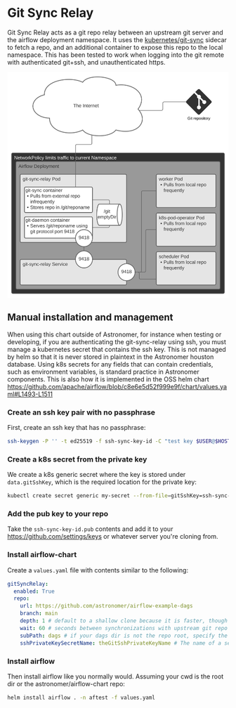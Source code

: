 # Git Sync Relay

Git Sync Relay acts as a git repo relay between an upstream git server and the airflow deployment namespace. It uses the [kubernetes/git-sync](https://github.com/kubernetes/git-sync) sidecar to fetch a repo, and an additional container to expose this repo to the local namespace. This has been tested to work when logging into the git remote with authenticated git+ssh, and unauthenticated https.

<img src="./git-sync-relay.svg">

## Manual installation and management

When using this chart outside of Astronomer, for instance when testing or developing, if you are authenticating the git-sync-relay using ssh, you must manage a kubernetes secret that contains the ssh key. This is not managed by helm so that it is never stored in plaintext in the Astronomer houston database. Using k8s secrets for any fields that can contain credentials, such as environment variables, is standard practice in Astronomer components. This is also how it is implemented in the OSS helm chart <https://github.com/apache/airflow/blob/c8e6e5d52f999e9f/chart/values.yaml#L1493-L1511>

### Create an ssh key pair with no passphrase

First, create an ssh key that has no passphrase:

```sh
ssh-keygen -P '' -t ed25519 -f ssh-sync-key-id -C "test key $USER@$HOSTNAME $(date +%FT%T%z)"
```

### Create a k8s secret from the private key

We create a k8s generic secret where the key is stored under `data.gitSshKey`, which is the required location for the private key:

```sh
kubectl create secret generic my-secret --from-file=gitSshKey=ssh-sync-key-id
```

### Add the pub key to your repo

Take the `ssh-sync-key-id.pub` contents and add it to your https://github.com/settings/keys or whatever server you're cloning from.

### Install airflow-chart

Create a `values.yaml` file with contents similar to the following:

```yaml
gitSyncRelay:
  enabled: True
  repo:
    url: https://github.com/astronomer/airflow-example-dags
    branch: main
    depth: 1 # default to a shallow clone because it is faster, though it sacrifices git history
    wait: 60 # seconds between synchronizations with upstream git repo
    subPath: dags # if your dags dir is not the repo root, specify the path relative to the repo root
    sshPrivateKeySecretName: theGitSshPrivateKeyName # The name of a secret that holds the private key.
```

### Install airflow

Then install airflow like you normally would. Assuming your cwd is the root dir or the astronomer/airflow-chart repo:

```sh
helm install airflow . -n aftest -f values.yaml
```
